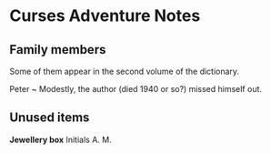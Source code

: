 # Curses Adventure Notes

## Family members

Some of them appear in the second volume of the dictionary.

Peter
 ~ Modestly, the author (died 1940 or so?) missed himself out.

## Unused items

**Jewellery box** Initials A. M.

